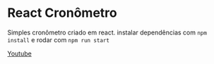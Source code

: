 # React Cronômetro
Simples cronômetro criado em react.
instalar dependências com `npm install` e rodar com `npm run start`

[Youtube](https://youtu.be/MaJwuLUiao8)
